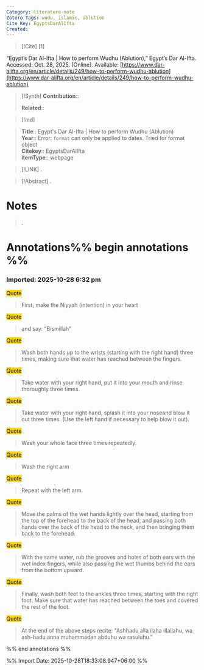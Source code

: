 ```yaml
---
Category: literature-note
Zotero Tags: wudu, islamic, ablution
Cite Key: EgyptsDarAlIfta
Created:  
---
```


> [!Cite]
> [1]

“Egypt’s Dar Al-Ifta | How to perform Wudhu (Ablution),” Egypt’s Dar Al-Ifta. Accessed: Oct. 28, 2025. [Online]. Available: [https://www.dar-alifta.org/en/article/details/249/how-to-perform-wudhu-ablution](https://www.dar-alifta.org/en/article/details/249/how-to-perform-wudhu-ablution)

>[!Synth]
>**Contribution**:: 
>
>**Related**:: 
>

>[!md]
    
> **Title**:: Egypt's Dar Al-Ifta | How to perform Wudhu (Ablution)  
> **Year**:: Error: `format` can only be applied to dates. Tried for format object   
> **Citekey**:: EgyptsDarAlIfta  
> **itemType**:: webpage    

> [!LINK] 
>.

> [!Abstract]
>.
> 
# Notes
>.


# Annotations%% begin annotations %%



### Imported: 2025-10-28 6:32 pm



<mark style="background-color: #ffd400">Quote</mark>
> First, make the Niyyah (intention) in your heart

<mark style="background-color: #ffd400">Quote</mark>
> and say: "Bismillah"

<mark style="background-color: #ffd400">Quote</mark>
> Wash both hands up to the wrists (starting with the right hand) three times, making sure that water has reached between the fingers.

<mark style="background-color: #ffd400">Quote</mark>
> Take water with your right hand, put it into your mouth and rinse thoroughly three times.

<mark style="background-color: #ffd400">Quote</mark>
> Take water with your right hand, splash it into your noseand blow it out three times. (Use the left hand if necessary to help blow it out).

<mark style="background-color: #ffd400">Quote</mark>
> Wash your whole face three times repeatedly.

<mark style="background-color: #ffd400">Quote</mark>
> Wash the right arm

<mark style="background-color: #ffd400">Quote</mark>
> Repeat with the left arm.

<mark style="background-color: #ffd400">Quote</mark>
> Move the palms of the wet hands lightly over the head, starting from the top of the forehead to the back of the head, and passing both hands over the back of the head to the neck, and then bringing them back to the forehead.

<mark style="background-color: #ffd400">Quote</mark>
> With the same water, rub the grooves and holes of both ears with the wet index fingers, while also passing the wet thumbs behind the ears from the bottom upward.

<mark style="background-color: #ffd400">Quote</mark>
> Finally, wash both feet to the ankles three times, starting with the right foot. Make sure that water has reached between the toes and covered the rest of the foot.

<mark style="background-color: #ffd400">Quote</mark>
> At the end of the above steps recite: "Ashhadu alla ilaha illallahu, wa ash-hadu anna muhammadan abduhu wa rasuluhu.”


%% end annotations %%


%% Import Date: 2025-10-28T18:33:08.947+06:00 %%
